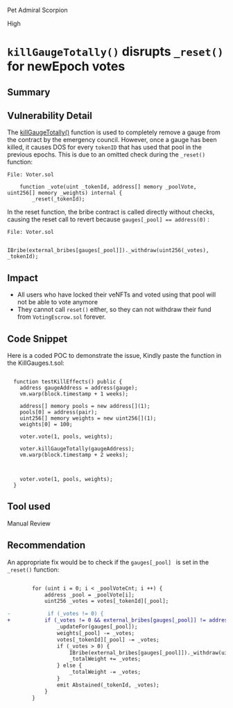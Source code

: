 Pet Admiral Scorpion

High

# `killGaugeTotally()` disrupts `_reset()` for newEpoch votes

## Summary

## Vulnerability Detail

The [killGaugeTotally()](https://github.com/sherlock-audit/2024-06-velocimeter/blob/main/v4-contracts/contracts/Voter.sol#L407-L429) function is used to completely remove a gauge from the contract by the emergency council. However, once a gauge has been killed, it causes DOS for every `tokenID` that has used that pool in the previous epochs. 
This is due to an omitted check during the `_reset()` function:

```solidity
File: Voter.sol

    function _vote(uint _tokenId, address[] memory _poolVote, uint256[] memory _weights) internal {
        _reset(_tokenId);
```

In the reset function, the bribe contract is called directly without checks, causing the reset call to revert because
 `gauges[_pool] == address(0)` :

```solidity
File: Voter.sol

      IBribe(external_bribes[gauges[_pool]])._withdraw(uint256(_votes), _tokenId);

```

## Impact
- All users who have locked their veNFTs and voted using that pool will not be able to vote anymore
- They cannot call `reset()` either, so they can not withdraw their fund from `VotingEscrow.sol` forever. 

## Code Snippet

Here is a coded POC to demonstrate the issue, Kindly paste the function in the KillGauges.t.sol:

```solidity

  function testKillEffects() public {
    address gaugeAddress = address(gauge);
    vm.warp(block.timestamp + 1 weeks);
    
    address[] memory pools = new address[](1);
    pools[0] = address(pair);
    uint256[] memory weights = new uint256[](1);
    weights[0] = 100;
   
    voter.vote(1, pools, weights);
 
    voter.killGaugeTotally(gaugeAddress);
    vm.warp(block.timestamp + 2 weeks);
   
 
   
    voter.vote(1, pools, weights);
  }

```




## Tool used

Manual Review

## Recommendation

An appropriate fix would be to check if the `gauges[_pool] ` is set in the `_reset()` function:

```diff

        for (uint i = 0; i < _poolVoteCnt; i ++) {
            address _pool = _poolVote[i];
            uint256 _votes = votes[_tokenId][_pool];

-            if (_votes != 0) {
+           if (_votes != 0 && external_bribes[gauges[_pool]] != address(0) ) {
                _updateFor(gauges[_pool]);
                weights[_pool] -= _votes;
                votes[_tokenId][_pool] -= _votes;
                if (_votes > 0) {
                    IBribe(external_bribes[gauges[_pool]])._withdraw(uint256(_votes), _tokenId);
                    _totalWeight += _votes;
                } else {
                    _totalWeight -= _votes;
                }
                emit Abstained(_tokenId, _votes);
            }
        }

```
